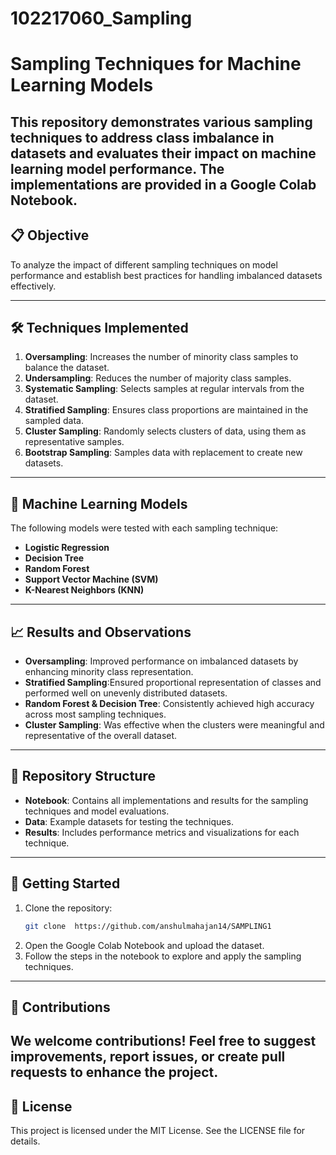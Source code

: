 # 102217060_Sampling
# Sampling Techniques for Machine Learning Models

This repository demonstrates various sampling techniques to address class imbalance in datasets and evaluates their impact on machine learning model performance. The implementations are provided in a Google Colab Notebook.
---

## 📋 Objective

To analyze the impact of different sampling techniques on model performance and establish best practices for handling imbalanced datasets effectively.

---

## 🛠 Techniques Implemented

1. **Oversampling**: Increases the number of minority class samples to balance the dataset.
2. **Undersampling**: Reduces the number of majority class samples.
3. **Systematic Sampling**: Selects samples at regular intervals from the dataset.
4. **Stratified Sampling**: Ensures class proportions are maintained in the sampled data.
5. **Cluster Sampling**: Randomly selects clusters of data, using them as representative samples.
6. **Bootstrap Sampling**: Samples data with replacement to create new datasets.

---

## 🤖 Machine Learning Models

The following models were tested with each sampling technique:
- **Logistic Regression**
- **Decision Tree**
- **Random Forest**
- **Support Vector Machine (SVM)**
- **K-Nearest Neighbors (KNN)**

---

## 📈 Results and Observations

- **Oversampling**: Improved performance on imbalanced datasets by enhancing minority class representation.
- **Stratified Sampling**:Ensured proportional representation of classes and performed well on unevenly distributed datasets.
- **Random Forest & Decision Tree**: Consistently achieved high accuracy across most sampling techniques.
- **Cluster Sampling**: Was effective when the clusters were meaningful and representative of the overall dataset.

---

## 📂 Repository Structure

- **Notebook**: Contains all implementations and results for the sampling techniques and model evaluations.
- **Data**: Example datasets for testing the techniques.
- **Results**: Includes performance metrics and visualizations for each technique.

---

## 🚀 Getting Started

1. Clone the repository:
   ```bash
   git clone  https://github.com/anshulmahajan14/SAMPLING1
   ```
2. Open the Google Colab Notebook and upload the dataset.
3. Follow the steps in the notebook to explore and apply the sampling techniques.

---

## 🙌 Contributions

We welcome contributions! Feel free to suggest improvements, report issues, or create pull requests to enhance the project.
---

## 📜 License

This project is licensed under the MIT License. See the LICENSE file for details.
